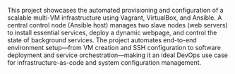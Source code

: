 This project showcases the automated provisioning and configuration of a scalable multi-VM infrastructure using Vagrant, VirtualBox, and Ansible. A central control node (Ansible host) manages two slave nodes (web servers) to install essential services, deploy a dynamic webpage, and control the state of background services. The project automates end-to-end environment setup—from VM creation and SSH configuration to software deployment and service orchestration—making it an ideal DevOps use case for infrastructure-as-code and system configuration management.
